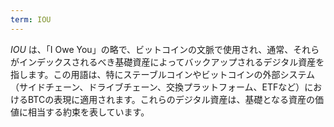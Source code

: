 ```yaml
---
term: IOU
---
```


_IOU_ は、「I Owe You」の略で、ビットコインの文脈で使用され、通常、それらがインデックスされるべき基礎資産によってバックアップされるデジタル資産を指します。この用語は、特にステーブルコインやビットコインの外部システム（サイドチェーン、ドライブチェーン、交換プラットフォーム、ETFなど）におけるBTCの表現に適用されます。これらのデジタル資産は、基礎となる資産の価値に相当する約束を表しています。